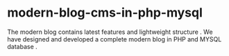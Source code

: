 # modern-blog-cms-in-php-mysql
The modern blog contains latest features and lightweight structure . We have designed and developed a complete modern blog in PHP and MYSQL database .
